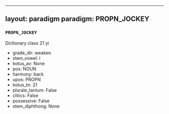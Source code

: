 
---
layout: paradigm
paradigm: PROPN_JOCKEY
---
### ` PROPN_JOCKEY `

Dictionary class 21 yi
* grade_dir: weaken
* stem_vowel: i
* kotus_av: None
* pos: NOUN
* harmony: back
* upos: PROPN
* kotus_tn: 21
* plurale_tantum: False
* clitics: False
* possessive: False
* stem_diphthong: None
